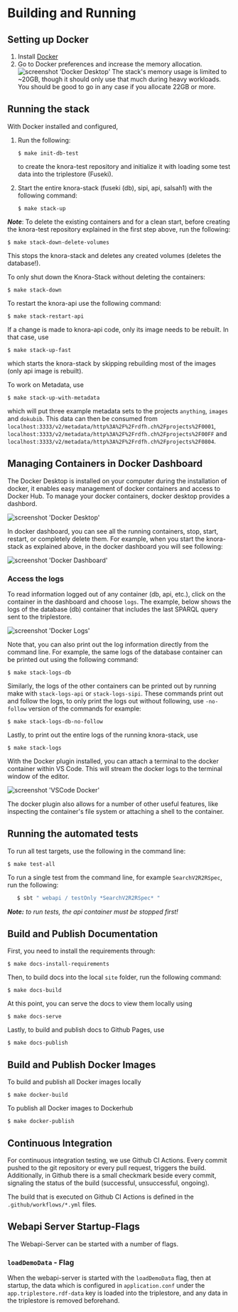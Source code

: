 <!---
 * Copyright © 2021 - 2023 Swiss National Data and Service Center for the Humanities and/or DaSCH Service Platform contributors.
 * SPDX-License-Identifier: Apache-2.0
-->

# Building and Running

## Setting up Docker

1. Install [Docker](https://www.docker.com/)
2. Go to Docker preferences and increase the memory allocation.
   ![screenshot 'Docker Desktop'](figures/dockerPreferences.png)
   The stack's memory usage is limited to ~20GB, though it should only use that much during heavy workloads. You should
   be good to go in any case if you allocate 22GB or more.

## Running the stack

With Docker installed and configured,

1. Run the following:

    ```
    $ make init-db-test
    ```

   to create the knora-test repository and initialize it with loading some test data into the triplestore (Fuseki).

1. Start the entire knora-stack (fuseki (db), sipi, api, salsah1) with the following command:

    ```
    $ make stack-up
    ```

**_Note_**: To delete the existing containers and for a clean start, before creating the knora-test repository explained
in the first step above, run the following:

```
$ make stack-down-delete-volumes
```

This stops the knora-stack and deletes any created volumes (deletes the database!).

To only shut down the Knora-Stack without deleting the containers:

```
$ make stack-down
```

To restart the knora-api use the following command:

```
$ make stack-restart-api
```

If a change is made to knora-api code, only its image needs to be rebuilt. In that case, use

```
$ make stack-up-fast
```

which starts the knora-stack by skipping rebuilding most of the images (only api image is rebuilt).

To work on Metadata, use

```
$ make stack-up-with-metadata
```

which will put three example metadata sets to the projects `anything`, `images` and `dokubib`.
This data can then be consumed
from `localhost:3333/v2/metadata/http%3A%2F%2Frdfh.ch%2Fprojects%2F0001`, `localhost:3333/v2/metadata/http%3A%2F%2Frdfh.ch%2Fprojects%2F00FF`
and `localhost:3333/v2/metadata/http%3A%2F%2Frdfh.ch%2Fprojects%2F0804`.

## Managing Containers in Docker Dashboard

The Docker Desktop is installed on your computer during the installation of docker, it enables easy management of docker
containers and access to Docker Hub. To manage your docker containers, docker desktop provides a dashbord.

![screenshot 'Docker Desktop'](figures/dockerDesktop.png)

In docker dashboard, you can see all the running containers, stop, start, restart, or completely delete them. For
example, when
you start the knora-stack as explained above, in the docker dashboard you will see following:

![screenshot 'Docker Dashboard'](figures/dockerDashboard.png)

### Access the logs

To read information logged out of any container (db, api, etc.), click on the container in the dashboard and choose
`logs`. The example, below shows the logs of the database (db) container that includes the last SPARQL query sent to the
triplestore.

![screenshot 'Docker Logs'](figures/DockerLog.png)

Note that, you can also print out the log information directly from the command line. For example, the same logs of the
database container can be printed out using the following command:

```
$ make stack-logs-db
```

Similarly, the logs of the other containers can be printed out by running make with `stack-logs-api`
or `stack-logs-sipi`.
These commands print out and follow the logs, to only print the logs out without following, use
`-no-follow` version of the commands for example:

 ```
 $ make stack-logs-db-no-follow
 ```

Lastly, to print out the entire logs of the running knora-stack, use

```
$ make stack-logs
```

With the Docker plugin installed, you can attach a terminal to the docker container within VS Code. This will stream the
docker logs to the terminal window of the editor.

![screenshot 'VSCode Docker'](figures/vscode-docker.png)

The docker plugin also allows for a number of other useful features, like inspecting the container's file system or
attaching a shell to the container.

## Running the automated tests

To run all test targets, use the following in the command line:

```
$ make test-all
```

To run a single test from the command line, for example `SearchV2R2RSpec`,
run the following:

 ```bash
    $ sbt " webapi / testOnly *SearchV2R2RSpec* "
 ```

_**Note:** to run tests, the api container must be stopped first!_

## Build and Publish Documentation

First, you need to install the requirements through:

```
$ make docs-install-requirements
```

Then, to build docs into the local `site` folder, run the following command:

```
$ make docs-build
```

At this point, you can serve the docs to view them locally using

```
$ make docs-serve
```

Lastly, to build and publish docs to Github Pages, use

```
$ make docs-publish
```

## Build and Publish Docker Images

To build and publish all Docker images locally

```
$ make docker-build
```

To publish all Docker images to Dockerhub

```
$ make docker-publish
```

## Continuous Integration

For continuous integration testing, we use Github CI Actions. Every commit
pushed to the git repository or every pull request, triggers the build.
Additionally, in Github there is a small checkmark beside every commit,
signaling the status of the build (successful, unsuccessful, ongoing).

The build that is executed on Github CI Actions is defined in the `.github/workflows/*.yml` files.

## Webapi Server Startup-Flags

The Webapi-Server can be started with a number of flags.

### `loadDemoData` - Flag

When the webapi-server is started with the `loadDemoData` flag, then at
startup, the data which is configured in `application.conf` under the
`app.triplestore.rdf-data` key is loaded into the triplestore, and any
data in the triplestore is removed beforehand.
